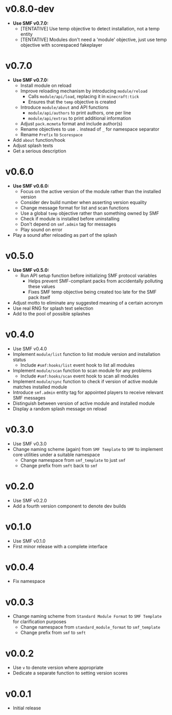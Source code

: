 # v0.8.0-dev
- **Use SMF v0.7.0:**
  - [TENTATIVE] Use temp objective to detect installation, not a temp entity
  - [TENTATIVE] Modules don't need a 'module' objective, just use temp objective with scorespaced fakeplayer

# v0.7.0
- **Use SMF v0.7.0:**
  - Install module on reload
  - Improve reloading mechanism by introducing `module/reload`
    - Calls `module/api/load`, replacing it in `minecraft:tick`
    - Ensures that the `temp` objective is created
  - Introduce `module/about` and API functions
    - `module/api/authors` to print authors, one per line
    - `module/api/extras` to print additional information
  - Adjust `pack.mcmeta` format and include author(s)
  - Rename objectives to use `.` instead of `_` for namespace separator
  - Rename `Prefix` to `Scorespace`
- Add `about` function/hook
- Adjust splash texts
- Get a serious description

# v0.6.0
- **Use SMF v0.6.0:**
    - Focus on the active version of the module rather than the installed version
    - Consider dev build number when asserting version equality
    - Change message format for list and scan functions
    - Use a global `temp` objective rather than something owned by SMF
    - Check if module is installed before uninstalling
    - Don't depend on `smf.admin` tag for messages
    - Play sound on error
- Play a sound after reloading as part of the splash

# v0.5.0
- **Use SMF v0.5.0:**
    - Run API setup function before initializing SMF protocol variables
        - Helps prevent SMF-compliant packs from accidentally polluting these values
        - Fixes SMF temp objective being created too late for the SMF pack itself
- Adjust motto to eliminate any suggested meaning of a certain acronym
- Use real RNG for splash text selection
- Add to the pool of possible splashes

# v0.4.0
- Use SMF v0.4.0
- Implement `module/list` function to list module version and installation status
    - Include `#smf:hooks/list` event hook to list all modules
- Implement `module/scan` function to scan module for any problems
    - Include `#smf:hooks/scan` event hook to scan all modules
- Implement `module/sync` function to check if version of active module matches installed module
- Introduce `smf.admin` entity tag for appointed players to receive relevant SMF messages
- Distinguish between version of active module and installed module
- Display a random splash message on reload

# v0.3.0
- Use SMF v0.3.0
- Change naming scheme (again) from `SMF Template` to `SMF` to implement core utilities under a suitable namespace
    - Change namespace from `smf_template` to just `smf`
    - Change prefix from `smft` back to `smf`

# v0.2.0
- Use SMF v0.2.0
- Add a fourth version component to denote dev builds

# v0.1.0
- Use SMF v0.1.0
- First minor release with a complete interface

# v0.0.4
- Fix namespace

# v0.0.3
- Change naming scheme from `Standard Module Format` to `SMF Template` for clarification purposes
    - Change namespace from `standard_module_format` to `smf_template`
    - Change prefix from `smf` to `smft`

# v0.0.2
- Use `v` to denote version where appropriate
- Dedicate a separate function to setting version scores

# v0.0.1
- Initial release
